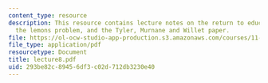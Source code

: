 ```yaml
---
content_type: resource
description: This resource contains lecture notes on the return to education, signaling,
  the lemons problem, and the Tyler, Murnane and Willet paper.
file: https://ol-ocw-studio-app-production.s3.amazonaws.com/courses/11-126j-economics-of-education-spring-2007/293be82c89456df3c02d712db3230e40_lecture8.pdf
file_type: application/pdf
resourcetype: Document
title: lecture8.pdf
uid: 293be82c-8945-6df3-c02d-712db3230e40
---
```

